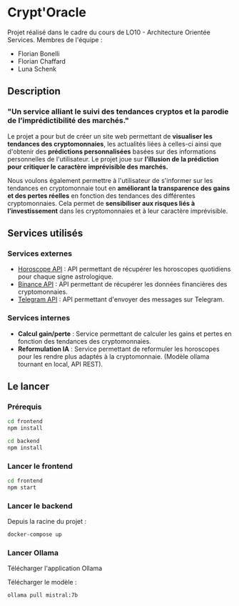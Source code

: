 # Crypt'Oracle

Projet réalisé dans le cadre du cours de LO10 - Architecture Orientée Services.
Membres de l'équipe :

- Florian Bonelli
- Florian Chaffard
- Luna Schenk

## Description

### "Un service alliant le suivi des tendances cryptos et la parodie de l’imprédictibilité des marchés."

Le projet a pour but de créer un site web permettant de **visualiser les tendances des cryptomonnaies**, les actualités liées à celles-ci ainsi que d'obtenir des **prédictions personnalisées** basées sur des informations personnelles de l'utilisateur. Le projet joue sur **l’illusion de la prédiction pour critiquer le caractère imprévisible des marchés.**

Nous voulons également permettre à l'utilisateur de s'informer sur les tendances en cryptomonnaie tout en **améliorant la transparence des gains et des pertes réelles** en fonction des tendances des différentes cryptomonnaies. Cela permet de **sensibiliser aux risques liés à l’investissement** dans les cryptomonnaies et à leur caractère imprévisible.

## Services utilisés

### Services externes

- [Horoscope API](https://horoscope-app-api.vercel.app/) : API permettant de récupérer les horoscopes quotidiens pour chaque signe astrologique.
- [Binance API](https://github.com/binance/binance-spot-api-docs) : API permettant de récupérer les données financières des cryptomonnaies.
- [Telegram API]( https://core.telegram.org/api) : API permettant d'envoyer des messages sur Telegram.

### Services internes

- **Calcul gain/perte** : Service permettant de calculer les gains et pertes en fonction des tendances des cryptomonnaies.
- **Reformulation IA** : Service permettant de reformuler les horoscopes pour les rendre plus adaptés à la cryptomonnaie. (Modèle ollama tournant en local, API REST).

## Le lancer

### Prérequis

```bash
cd frontend
npm install
```

```bash
cd backend
npm install
```

### Lancer le frontend

```bash
cd frontend
npm start
```

### Lancer le backend

Depuis la racine du projet :

```bash
docker-compose up
```
### Lancer Ollama

Télécharger l'application Ollama

Télécharger le modèle : 
```bash
ollama pull mistral:7b
```
